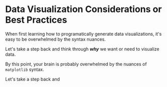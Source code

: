 # Data Visualization Considerations or Best Practices

When first learning how to programatically generate data visualizations, it's easy to be overwhelmed by the syntax nuances.

Let's take a step back and think through ***why*** we want or need to visualize data.




By this point, your brain is probably overwhelmed by the nuances of `matplotlib` syntax.

Let's take a step back and 

